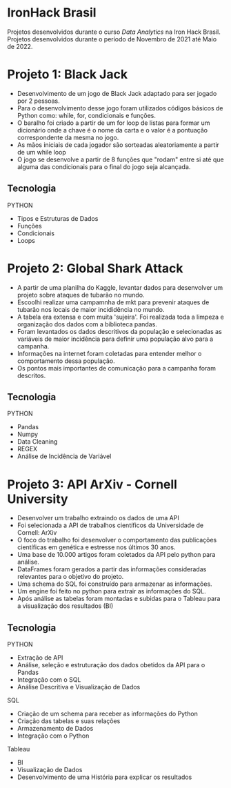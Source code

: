 # IronHack Brasil
Projetos desenvolvidos durante o curso _Data Analytics_ na Iron Hack Brasil.
Projetos desenvolvidos durante o período de Novembro de 2021 até Maio de 2022.

# Projeto 1: Black Jack
  - Desenvolvimento de um jogo de Black Jack adaptado para ser jogado por 2 pessoas.
  - Para o desenvolvimento desse jogo foram utilizados códigos básicos de Python como: while, for, condicionais e funções.
  - O baralho foi criado a partir de um for loop de listas para formar um dicionário onde a chave é o nome da carta e o valor é a pontuação correspondente da mesma no jogo.
  - As mãos iniciais de cada jogador são sorteadas aleatoriamente a partir de um while loop
  - O jogo se desenvolve a partir de 8 funções que "rodam" entre si até que alguma das condicionais para o final do jogo seja alcançada.

## Tecnologia
PYTHON
  - Tipos e Estruturas de Dados
  - Funções
  - Condicionais
  - Loops

# Projeto 2: Global Shark Attack

  - A partir de uma planilha do Kaggle, levantar dados para desenvolver um projeto sobre ataques de tubarão no mundo.
  - Escoolhi realizar uma campamnha de mkt para prevenir ataques de tubarão nos locais de maior incididência no mundo.
  - A tabela era extensa e com muita 'sujeira'. Foi realizada toda a limpeza e organização dos dados com a biblioteca pandas.
  - Foram levantados os dados descritivos da população e selecionadas as variáveis de maior incidência para definir uma população alvo para a campanha.
  - Informações na internet foram coletadas para entender melhor o comportamento dessa população.
  - Os pontos mais importantes de comunicação para a campanha foram descritos.

## Tecnologia
PYTHON
  - Pandas
  - Numpy
  - Data Cleaning
  - REGEX
  - Análise de Incidência de Variável

# Projeto 3: API ArXiv - Cornell University

  - Desenvolver um trabalho extraindo os dados de uma API
  - Foi selecionada a API de trabalhos científicos da Universidade de Cornell: ArXiv
  - O foco do trabalho foi desenvolver o comportamento das publicações científicas em genética e estresse nos últimos 30 anos.
  - Uma base de 10.000 artigos foram coletados da API pelo python para análise.
  - DataFrames foram gerados a partir das informações consideradas relevantes para o objetivo do projeto.
  - Uma schema do SQL foi construído para armazenar as informações.
  - Um engine foi feito no python para extrair as informações do SQL.
  - Após análise as tabelas foram montadas e subidas para o Tableau para a visualização dos resultados (BI)

## Tecnologia
PYTHON
  - Extração de API
  - Análise, seleção e estruturação dos dados obetidos da API para o Pandas
  - Integração com o SQL
  - Análise Descritiva e Visualização de Dados

SQL
  - Criação de um schema para receber as informações do Python
  - Criação das tabelas e suas relações
  - Armazenamento de Dados
  - Integração com o Python

Tableau
  - BI
  - Visualização de Dados
  - Desenvolvimento de uma História para explicar os resultados
